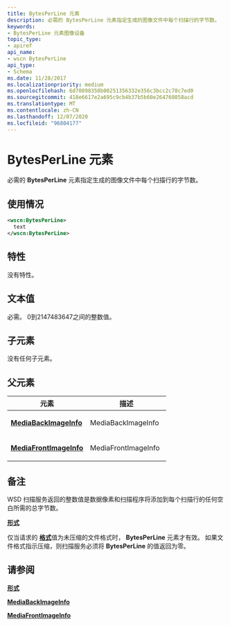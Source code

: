 ```yaml
---
title: BytesPerLine 元素
description: 必需的 BytesPerLine 元素指定生成的图像文件中每个扫描行的字节数。
keywords:
- BytesPerLine 元素图像设备
topic_type:
- apiref
api_name:
- wscn BytesPerLine
api_type:
- Schema
ms.date: 11/28/2017
ms.localizationpriority: medium
ms.openlocfilehash: 6d70898350b00251356332e356c3bcc2c78c7ed0
ms.sourcegitcommit: 418e6617e2a695c9cb4b37b5b60e264760858acd
ms.translationtype: MT
ms.contentlocale: zh-CN
ms.lasthandoff: 12/07/2020
ms.locfileid: "96804177"
---
```

# <a name="bytesperline-element"></a>BytesPerLine 元素


必需的 **BytesPerLine** 元素指定生成的图像文件中每个扫描行的字节数。

<a name="usage"></a>使用情况
-----

```xml
<wscn:BytesPerLine>
  text
</wscn:BytesPerLine>
```

<a name="attributes"></a>特性
----------

没有特性。

<a name="text-value"></a>文本值
----------

必需。 0到2147483647之间的整数值。

## <a name="child-elements"></a>子元素


没有任何子元素。

## <a name="parent-elements"></a>父元素


<table>
<colgroup>
<col width="50%" />
<col width="50%" />
</colgroup>
<thead>
<tr class="header">
<th>元素</th>
<th>描述</th>
</tr>
</thead>
<tbody>
<tr class="odd">
<td><p><a href="mediabackimageinfo.md" data-raw-source="[&lt;strong&gt;MediaBackImageInfo&lt;/strong&gt;](mediabackimageinfo.md)"><strong>MediaBackImageInfo</strong></a></p></td>
<td><p></p>
<p>MediaBackImageInfo</p></td>
</tr>
<tr class="even">
<td><p><a href="mediafrontimageinfo.md" data-raw-source="[&lt;strong&gt;MediaFrontImageInfo&lt;/strong&gt;](mediafrontimageinfo.md)"><strong>MediaFrontImageInfo</strong></a></p></td>
<td><p></p>
<p>MediaFrontImageInfo</p></td>
</tr>
</tbody>
</table>

<a name="remarks"></a>备注
-------

WSD 扫描服务返回的整数值是数据像素和扫描程序将添加到每个扫描行的任何空白所需的总字节数。

[**形式**](format.md)

仅当请求的 [**格式**](format.md)值为未压缩的文件格式时， **BytesPerLine** 元素才有效。 如果文件格式指示压缩，则扫描服务必须将 **BytesPerLine** 的值返回为零。

## <a name="see-also"></a>请参阅


[**形式**](format.md)

[**MediaBackImageInfo**](mediabackimageinfo.md)

[**MediaFrontImageInfo**](mediafrontimageinfo.md)

 

 







